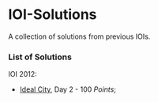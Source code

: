 IOI-Solutions
=============

A collection of solutions from previous IOIs.

### List of Solutions

IOI 2012:
* [Ideal City](https://github.com/gangsterveggies/IOI-Solutions/blob/master/IOI-2012/city.cpp), Day 2 - 100 _Points_;
